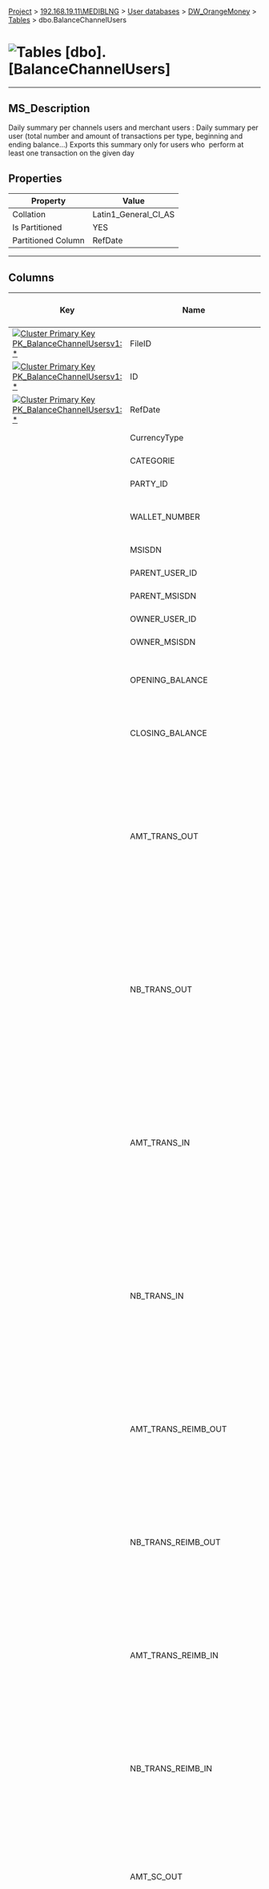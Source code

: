 #### 

[Project](../../../../index.md) > [192.168.19.11\\MEDIBLNG](../../../index.md) > [User databases](../../index.md) > [DW_OrangeMoney](../index.md) > [Tables](Tables.md) > dbo.BalanceChannelUsers

# ![Tables](../../../../Images/Table32.png) [dbo].[BalanceChannelUsers]

---

## <a name="#description"></a>MS_Description

Daily summary per channels users and merchant users : Daily summary per user (total number and amount of transactions per type, beginning and ending balance...) Exports this summary only for users who  perform at least one transaction on the given day

## <a name="#properties"></a>Properties

| Property | Value |
|---|---|
| Collation | Latin1_General_CI_AS |
| Is Partitioned | YES |
| Partitioned Column | RefDate |


---

## <a name="#columns"></a>Columns

| Key | Name | Data Type | Max Length (Bytes) | Nullability | Description |
|---|---|---|---|---|---|
| [![Cluster Primary Key PK_BalanceChannelUsersv1: *](../../../../Images/pkcluster.png)](#indexes) | FileID | bigint | 8 | NOT NULL | _Unique File Identifier_ |
| [![Cluster Primary Key PK_BalanceChannelUsersv1: *](../../../../Images/pkcluster.png)](#indexes) | ID | int | 4 | NOT NULL | _Unique Data Line within a file_ |
| [![Cluster Primary Key PK_BalanceChannelUsersv1: *](../../../../Images/pkcluster.png)](#indexes) | RefDate | date | 3 | NOT NULL | _Date of the file_ |
|  | CurrencyType | varchar(16) | 16 | NOT NULL | _Currency (USD/LRD)_ |
|  | CATEGORIE | varchar(20) | 20 | NULL allowed | _Category code of the user._ |
|  | PARTY_ID | varchar(20) | 20 | NULL allowed | _User_id of the User_ |
|  | WALLET_NUMBER | varchar(25) | 25 | NULL allowed | _Identifier of the user's wallet used for the transactions_ |
|  | MSISDN | varchar(15) | 15 | NULL allowed | _MSISDN_ |
|  | PARENT_USER_ID | varchar(20) | 20 | NULL allowed | _User_id of the User's parent_ |
|  | PARENT_MSISDN | varchar(15) | 15 | NULL allowed | _MSISDN of the User's parent_ |
|  | OWNER_USER_ID | varchar(20) | 20 | NULL allowed | _User_id of the User's owner_ |
|  | OWNER_MSISDN | varchar(15) | 15 | NULL allowed | _MSISDN of the User's owner_ |
|  | OPENING_BALANCE | numeric(17,2) | 9 | NULL allowed | _Balance of the User at the beginning of the period targetted by the export_ |
|  | CLOSING_BALANCE | numeric(17,2) | 9 | NULL allowed | _Balance of the User at the end of the period targetted by the export_ |
|  | AMT_TRANS_OUT | numeric(17,2) | 9 | NULL allowed | _Total amount of all financial transactions (i.e : transfer status = TS) whose financial movements was debited from the wallet. Exception : doesn't include the transactions correction (service type = TXNCORRECT or ROLLBACK)_ |
|  | NB_TRANS_OUT | numeric(19,0) | 9 | NULL allowed | _Total number of all financial transactions (i.e : transfer status = TS) whose financial movements was debited from the wallet. Exception : doesn't include the transactions correction (service type = TXNCORRECT or ROLLBACK)_ |
|  | AMT_TRANS_IN | numeric(17,2) | 9 | NULL allowed | _Total amount of all financial transactions (i.e : transfer status = TS) whose financial movements was credited to the wallet. Exception : doesn't include the transactions correction (service type = TXNCORRECT or ROLLBACK)_ |
|  | NB_TRANS_IN | numeric(19,0) | 9 | NULL allowed | _Total number of all financial transactions (i.e : transfer status = TS) whose financial movements was credited to the wallet. Exception : doesn't include the transactions correction (service type = TXNCORRECT or ROLLBACK)_ |
|  | AMT_TRANS_REIMB_OUT | numeric(17,2) | 9 | NULL allowed | _Total number of Commissions debited from the wallet (to IND03). Exception : doesnt include the transactions correction (service type = TXNCORRECT or ROLLBACK)._ |
|  | NB_TRANS_REIMB_OUT | numeric(19,0) | 9 | NULL allowed | _Total number of Commissions debited from the wallet (to IND03). Exception : doesnt include the transactions correction (service type = TXNCORRECT or ROLLBACK)._ |
|  | AMT_TRANS_REIMB_IN | numeric(17,2) | 9 | NULL allowed | _Total amount of Commissions credited to the wallet (from IND03). Exception : doesnt include the transactions correction (service type = TXNCORRECT or ROLLBACK)_ |
|  | NB_TRANS_REIMB_IN | numeric(19,0) | 9 | NULL allowed | _Total amount of Commissions credited to the wallet (from IND03). Exception : doesnt include the transactions correction (service type = TXNCORRECT or ROLLBACK)_ |
|  | AMT_SC_OUT | numeric(17,2) | 9 | NULL allowed | _Total number of  Service Charges debited from the wallet. Exception : doesn't include the transactions correction (service type = TXNCORRECT or ROLLBACK)_ |
|  | NB_SC_OUT | numeric(19,0) | 9 | NULL allowed | _Total number of  Service Charges debited from the wallet. Exception : doesn't include the transactions correction (service type = TXNCORRECT or ROLLBACK)_ |
|  | AMT_SC_IN | numeric(17,2) | 9 | NULL allowed | _Total amount of  Service Charges Paid (or Reimbursed) credited to the wallet. Exception : doesn't include the transactions correction (service type = TXNCORRECT or ROLLBACK)_ |
|  | NB_SC_IN | numeric(19,0) | 9 | NULL allowed | _Total number of  Service Charges Paid (or Reimbursed) credited to the wallet. Exception : doesn't include the transactions correction (service type = TXNCORRECT or ROLLBACK)_ |
|  | AMT_COM_OUT | numeric(17,2) | 9 | NULL allowed | _Total amount of Commissions debited from the wallet (to IND03). Exception : doesn't include the transactions correction (service type = TXNCORRECT or ROLLBACK)_ |
|  | NB_COM_OUT | numeric(19,0) | 9 | NULL allowed | _Total number of Commissions debited from the wallet (to IND03). Exception : doesn't include the transactions correction (service type = 'TXNCORRECT or ROLLBACK)_ |
|  | AMT_COM_IN | numeric(17,2) | 9 | NULL allowed | _Total amount of Commissions credited to the wallet (from IND03). Exception : doesn't include the transactions correction (service type = TXNCORRECT or ROLLBACK)_ |
|  | NB_COM_IN | numeric(19,0) | 9 | NULL allowed | _Total number of Commissions credited to the wallet (from IND03). Exception : doesn't include the transactions correction (service type = TXNCORRECT or ROLLBACK)_ |
|  | AMT_COM_REIMB_OUT | numeric(17,2) | 9 | NULL allowed | _Total number of Commissions Reimbursed debited from the wallet (to IND03) (Service type = TXNCORRECT or ROLLBACK)_ |
|  | NB_COM_REIMB_OUT | numeric(19,0) | 9 | NULL allowed | _Total number of Commissions Reimbursed debited from the wallet (to IND03) (Service type = TXNCORRECT or ROLLBACK)_ |
|  | AMT_COM_REIMB_IN | numeric(17,2) | 9 | NULL allowed | _Total number of Commissions reimbursed credited to the wallet (from IND03) (Service type = TXNCORRECT or ROLLBACK)_ |
|  | NB_COM_REIMB_IN | numeric(19,0) | 9 | NULL allowed | _Total number of Commissions reimbursed credited to the wallet (from IND03) (Service type = TXNCORRECT or ROLLBACK)_ |
|  | AMT_COM_OUT_OTHER | numeric(17,2) | 9 | NULL allowed | _Total number of Commissions credited to the wallet (from Other Source). Exception : doesn't include the transactions correction (service type = TXNCORRECT or ROLLBACK)_ |
|  | NB_COM_OUT_OTHER | numeric(19,0) | 9 | NULL allowed | _Total number of Commissions credited to the wallet (from Other Source). Exception : doesn't include the transactions correction (service type = TXNCORRECT or ROLLBACK)_ |
|  | AMT_COM_IN_OTHER | numeric(17,2) | 9 | NULL allowed | _Total number of Commissions Reimbursed debited from the wallet (to Other Payee) (Service type = TXNCORRECT or ROLLBACK)_ |
|  | NB_COM_IN_OTHER | numeric(19,0) | 9 | NULL allowed | _Total number of Commissions Reimbursed debited from the wallet (to Other Payee)<br />( Service type = TXNCORRECT or ROLLBACK)_ |
|  | AMT_COM_REIMB_OUT_OTHER | numeric(17,2) | 9 | NULL allowed | _Total amount of Commissions reimbursed credited to the wallet (from Other Source)<br />(Service type = 'TXNCORRECT or ROLLBACK)_ |
|  | NB_COM_REIMB_OUT_OTHER | numeric(19,0) | 9 | NULL allowed | _Total amount of Commissions reimbursed credited to the wallet (from Other Source)<br />( Service type = 'TXNCORRECT or ROLLBACK)_ |
|  | AMT_COM_REIMB_IN_OTHER | numeric(17,2) | 9 | NULL allowed | _Total number of Commissions reimbursed credited to the wallet (from Other Source)<br />(i.e. : Service type = TXNCORRECT or ROLLBACK)_ |
|  | NB_COM_REIMB_IN_OTHER | numeric(19,0) | 9 | NULL allowed | _Total number of Commissions reimbursed credited to the wallet (from Other Source)<br />(Service type = TXNCORRECT or ROLLBACK)_ |
|  | NB_NONFIN_TRANS | numeric(19,0) | 9 | NULL allowed | _Total number of non-financial Transactions executed on the Wallet_ |
|  | NB_NONFIN_TRANS_CANCELLED | numeric(19,0) | 9 | NULL allowed | _Total number of non-financial Transactions cancelled on the Wallet_ |
|  | AMT_SC_NONFIN_OUT | numeric(17,2) | 9 | NULL allowed | _Total amount of Service Charges on Non-Financial Trx debited from the wallet_ |
|  | NB_SC_NONFIN_OUT | numeric(19,0) | 9 | NULL allowed | _Total number of Service Charges on Non-Financial Trx debited from the wallet_ |
|  | AMT_SC_NONFIN_IN | numeric(17,2) | 9 | NULL allowed | _Total amount of  Service Charges on Non-Financial Trx credited to the wallet_ |
|  | NB_SC_NONFIN_IN | numeric(19,0) | 9 | NULL allowed | _Total number of  Service Charges on Non-Financial Trx credited to the wallet_ |
|  | AMT_COM_NONFIN_OUT | numeric(17,2) | 9 | NULL allowed | _Total number of Commission on Non-Financial Trx debited from the wallet_ |
|  | NB_COM_NONFIN_OUT | numeric(19,0) | 9 | NULL allowed | _Total amount of  Commission on Non-Financial Trx credited to the wallet_ |
|  | AMT_COM_NONFIN_IN | numeric(17,2) | 9 | NULL allowed | _Total amount of  Commission on Non-Financial Trx credited to the wallet_ |
|  | NB_COM_NONFIN_IN | numeric(19,0) | 9 | NULL allowed | _Total number of  Commission on Non-Financial Trx credited to the wallet_ |
|  | AMT_TOTAL_OUT | numeric(17,2) | 9 | NULL allowed | _Total amount of Debit movements from the Wallet (including rollback, reimbursement, service charge, commissions, etc. )_ |
|  | NB_TOTAL_OUT | numeric(19,0) | 9 | NULL allowed | _Total number of Debit movements from the Wallet (including rollback, reimbursement, service charge, commissions, etc. )_ |
|  | AMT_TOTAL_IN | numeric(17,2) | 9 | NULL allowed | _Total amount of Credit movements to the Wallet  (including rollback, reimbursement, service charge, commissions, etc. )_ |
|  | NB_TOTAL_IN | numeric(19,0) | 9 | NULL allowed | _Total number of Credit movements to the Wallet (including rollback, reimbursement, service charge, commissions, etc. )_ |


---

## <a name="#indexes"></a>Indexes

| Key | Name | Key Columns | Unique | Partition Scheme | Partitioned |
|---|---|---|---|---|---|
| [![Cluster Primary Key PK_BalanceChannelUsersv1: *](../../../../Images/pkcluster.png)](#indexes) | PK_BalanceChannelUsersv1 | FileID, ID, RefDate | YES | pschSemesterPartition | RefDate |


---

###### Author:  MIS Team

###### Copyright 2021 - All Rights Reserved

###### Created: Monday, July 12, 2021 6:27:35 PM

